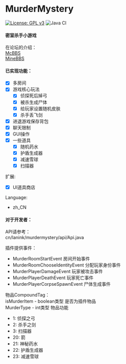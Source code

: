 # MurderMystery  
[![License: GPL v3](https://img.shields.io/badge/License-GPL%20v3-blue.svg)](LICENSE)
![Java CI](https://github.com/lt-name/MurderMystery_Nukkit/workflows/Java%20CI/badge.svg)  
#### 密室杀手小游戏
在论坛的介绍：  
[McBBS](https://www.mcbbs.net/thread-1014768-1-1.html)  
[MineBBS](https://www.minebbs.com/resources/murdermystery.1012/)  
#### 已实现功能：  
- [X] 多房间  
- [X] 游戏核心玩法  
  - [X] 侦探死后掉弓  
  - [X] 被杀生成尸体  
  - [X] 给玩家设置随机皮肤  
  - [X] 杀手丢飞剑  
- [X] 进退游戏保存背包  
- [X] 聊天限制  
- [X] GUI操作  
- [X] 一些道具  
  - [X] 随机药水  
  - [X] 护盾生成器  
  - [X] 减速雪球  
  - [X] 扫描器    
  
扩展:
 - [X] UI道具商店
  
Language:
 - zh_CN
    
#### 对于开发者：
API请参考：  
cn/lanink/murdermystery/api/Api.java  
  
插件提供事件： 
 - MurderRoomStartEvent 房间开始事件
 - MurderRoomChooseIdentityEvent 分配玩家身份事件
 - MurderPlayerDamageEvent 玩家被攻击事件  
 - MurderPlayerDeathEvent 玩家死亡事件   
 - MurderPlayerCorpseSpawnEvent 尸体生成事件  
   
物品CompoundTag：  
isMurderItem - boolean类型 是否为插件物品  
MurderType - int类型 物品功能 
   - 1: 侦探之弓  
   - 2: 杀手之剑  
   - 3: 扫描器  
   - 20: 箭  
   - 21: 神秘药水  
   - 22: 护盾生成器  
   - 23: 减速雪球  